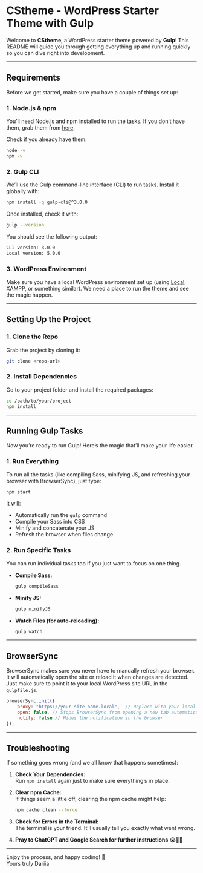 # CStheme - WordPress Starter Theme with Gulp

Welcome to **CStheme**, a WordPress starter theme powered by **Gulp**! This README will guide you through getting everything up and running quickly so you can dive right into development.

---

## Requirements

Before we get started, make sure you have a couple of things set up:

### 1. **Node.js & npm**
You’ll need Node.js and npm installed to run the tasks. If you don’t have them, grab them from [here](https://nodejs.org/).

Check if you already have them:

```bash
node -v
npm -v
````

### 2. **Gulp CLI**

We’ll use the Gulp command-line interface (CLI) to run tasks. Install it globally with:

```bash
npm install -g gulp-cli@^3.0.0
```

Once installed, check it with:

```bash
gulp --version
```

You should see the following output:

```bash
CLI version: 3.0.0
Local version: 5.0.0
```


### 3. **WordPress Environment**

Make sure you have a local WordPress environment set up (using [Local](https://localwp.com/), XAMPP, or something similar). We need a place to run the theme and see the magic happen.

---

## Setting Up the Project

### 1. **Clone the Repo**

Grab the project by cloning it:

```bash
git clone <repo-url>
```

### 2. **Install Dependencies**

Go to your project folder and install the required packages:

```bash
cd /path/to/your/project
npm install
```

---

## Running Gulp Tasks

Now you’re ready to run Gulp! Here’s the magic that’ll make your life easier.

### 1. **Run Everything**

To run all the tasks (like compiling Sass, minifying JS, and refreshing your browser with BrowserSync), just type:

```bash
npm start
```

It will:

- Automatically run the `gulp` command
- Compile your Sass into CSS
- Minify and concatenate your JS
- Refresh the browser when files change

### 2. **Run Specific Tasks**

You can run individual tasks too if you just want to focus on one thing.

- **Compile Sass:**

  ```bash
  gulp compileSass
  ```

- **Minify JS:**

  ```bash
  gulp minifyJS
  ```

- **Watch Files (for auto-reloading):**

  ```bash
  gulp watch
  ```

---

## BrowserSync

BrowserSync makes sure you never have to manually refresh your browser. It will automatically open the site or reload it when changes are detected. Just make sure to point it to your local WordPress site URL in the `gulpfile.js`.

```javascript
browserSync.init({
    proxy: "https://your-site-name.local",  // Replace with your local WordPress URL
    open: false, // Stops BrowserSync from opening a new tab automatically
    notify: false // Hides the notification in the browser
});
```

---

## Troubleshooting

If something goes wrong (and we all know that happens sometimes):

1. **Check Your Dependencies:**\
   Run `npm install` again just to make sure everything’s in place.

2. **Clear npm Cache:**\
   If things seem a little off, clearing the npm cache might help:

   ```bash
   npm cache clean --force
   ```

3. **Check for Errors in the Terminal:**\
   The terminal is your friend. It’ll usually tell you exactly what went wrong.

4. **Pray to ChatGPT and Google Search for further instructions** 😭🙏🏻

---

Enjoy the process, and happy coding! 🚀\
Yours truly Dariia